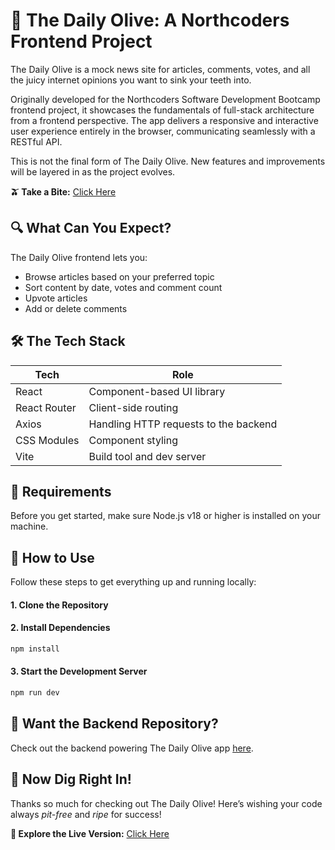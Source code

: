 # 📰 The Daily Olive: A Northcoders Frontend Project

The Daily Olive is a mock news site for articles, comments, votes, and all the juicy internet opinions you want to sink your teeth into.

Originally developed for the Northcoders Software Development Bootcamp frontend project, it showcases the fundamentals of full-stack architecture from a frontend perspective. The app delivers a responsive and interactive user experience entirely in the browser, communicating seamlessly with a RESTful API.

This is not the final form of The Daily Olive. New features and improvements will be layered in as the project evolves.

**🫒 Take a Bite:** [Click Here](https://the-daily-olive.netlify.app)

## 🔍 What Can You Expect?

The Daily Olive frontend lets you:

- Browse articles based on your preferred topic
- Sort content by date, votes and comment count  
- Upvote articles
- Add or delete comments

## 🛠 The Tech Stack

| Tech                  | Role                                      |
| --------------------- | ----------------------------------------- |
| React                 | Component-based UI library                |
| React Router          | Client-side routing                       |
| Axios                 | Handling HTTP requests to the backend     |
| CSS Modules           | Component styling                         |
| Vite                  | Build tool and dev server                 |

## 📌 Requirements

Before you get started, make sure Node.js v18 or higher is installed on your machine.

## 🚀 How to Use

Follow these steps to get everything up and running locally:

#### 1. Clone the Repository

#### 2. Install Dependencies

```bash
npm install
```

#### 3. Start the Development Server

```bash
npm run dev
```

## 🔗 Want the Backend Repository?

Check out the backend powering The Daily Olive app [here](https://github.com/oliver-chunlong/be-the-daily-olive).

## 🎉 Now Dig Right In!

Thanks so much for checking out The Daily Olive! Here’s wishing your code always _pit-free_ and _ripe_ for success!

**📍 Explore the Live Version:** [Click Here](https://the-daily-olive.netlify.app)
